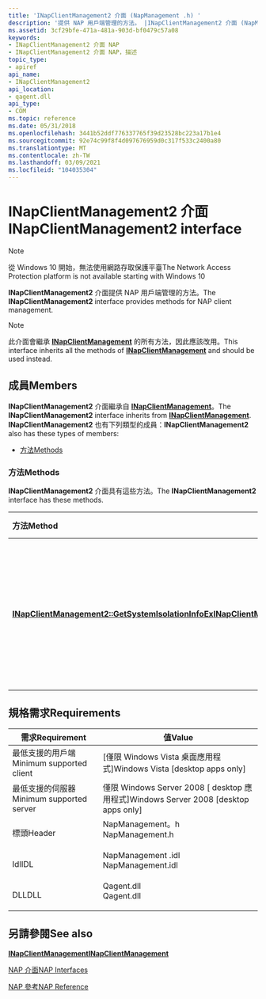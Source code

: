 ```yaml
---
title: 'INapClientManagement2 介面 (NapManagement .h) '
description: '提供 NAP 用戶端管理的方法。 |INapClientManagement2 介面 (NapManagement .h) '
ms.assetid: 3cf29bfe-471a-481a-903d-bf0479c57a08
keywords:
- INapClientManagement2 介面 NAP
- INapClientManagement2 介面 NAP，描述
topic_type:
- apiref
api_name:
- INapClientManagement2
api_location:
- qagent.dll
api_type:
- COM
ms.topic: reference
ms.date: 05/31/2018
ms.openlocfilehash: 3441b52ddf776337765f39d23528bc223a17b1e4
ms.sourcegitcommit: 92e74c99f8f4d097676959d0c317f533c2400a80
ms.translationtype: MT
ms.contentlocale: zh-TW
ms.lasthandoff: 03/09/2021
ms.locfileid: "104035304"
---
```

# <a name="inapclientmanagement2-interface"></a><span data-ttu-id="0232c-106">INapClientManagement2 介面</span><span class="sxs-lookup"><span data-stu-id="0232c-106">INapClientManagement2 interface</span></span>

> [!Note]  
> <span data-ttu-id="0232c-107">從 Windows 10 開始，無法使用網路存取保護平臺</span><span class="sxs-lookup"><span data-stu-id="0232c-107">The Network Access Protection platform is not available starting with Windows 10</span></span>

 

<span data-ttu-id="0232c-108">**INapClientManagement2** 介面提供 NAP 用戶端管理的方法。</span><span class="sxs-lookup"><span data-stu-id="0232c-108">The **INapClientManagement2** interface provides methods for NAP client management.</span></span>

> [!Note]  
> <span data-ttu-id="0232c-109">此介面會繼承 [**INapClientManagement**](inapclientmanagement.md) 的所有方法，因此應該改用。</span><span class="sxs-lookup"><span data-stu-id="0232c-109">This interface inherits all the methods of [**INapClientManagement**](inapclientmanagement.md) and should be used instead.</span></span>

 

## <a name="members"></a><span data-ttu-id="0232c-110">成員</span><span class="sxs-lookup"><span data-stu-id="0232c-110">Members</span></span>

<span data-ttu-id="0232c-111">**INapClientManagement2** 介面繼承自 [**INapClientManagement**](inapclientmanagement.md)。</span><span class="sxs-lookup"><span data-stu-id="0232c-111">The **INapClientManagement2** interface inherits from [**INapClientManagement**](inapclientmanagement.md).</span></span> <span data-ttu-id="0232c-112">**INapClientManagement2** 也有下列類型的成員：</span><span class="sxs-lookup"><span data-stu-id="0232c-112">**INapClientManagement2** also has these types of members:</span></span>

-   [<span data-ttu-id="0232c-113">方法</span><span class="sxs-lookup"><span data-stu-id="0232c-113">Methods</span></span>](#methods)

### <a name="methods"></a><span data-ttu-id="0232c-114">方法</span><span class="sxs-lookup"><span data-stu-id="0232c-114">Methods</span></span>

<span data-ttu-id="0232c-115">**INapClientManagement2** 介面具有這些方法。</span><span class="sxs-lookup"><span data-stu-id="0232c-115">The **INapClientManagement2** interface has these methods.</span></span>



| <span data-ttu-id="0232c-116">方法</span><span class="sxs-lookup"><span data-stu-id="0232c-116">Method</span></span>                                                                                                    | <span data-ttu-id="0232c-117">描述</span><span class="sxs-lookup"><span data-stu-id="0232c-117">Description</span></span>                                                                                                |
|:----------------------------------------------------------------------------------------------------------|:-----------------------------------------------------------------------------------------------------------|
| [<span data-ttu-id="0232c-118">**INapClientManagement2::GetSystemIsolationInfoEx**</span><span class="sxs-lookup"><span data-stu-id="0232c-118">**INapClientManagement2::GetSystemIsolationInfoEx**</span></span>](inapclientmanagement2-getsystemisolationinfoex.md) | <span data-ttu-id="0232c-119">抓取 Nap 用戶端的隔離狀態和擴充隔離狀態的相關資訊。</span><span class="sxs-lookup"><span data-stu-id="0232c-119">Retrieves information about the isolation state and extended isolation state of the Nap client.</span></span><br/> |



 

## <a name="requirements"></a><span data-ttu-id="0232c-120">規格需求</span><span class="sxs-lookup"><span data-stu-id="0232c-120">Requirements</span></span>



| <span data-ttu-id="0232c-121">需求</span><span class="sxs-lookup"><span data-stu-id="0232c-121">Requirement</span></span> | <span data-ttu-id="0232c-122">值</span><span class="sxs-lookup"><span data-stu-id="0232c-122">Value</span></span> |
|-------------------------------------|----------------------------------------------------------------------------------------------|
| <span data-ttu-id="0232c-123">最低支援的用戶端</span><span class="sxs-lookup"><span data-stu-id="0232c-123">Minimum supported client</span></span><br/> | <span data-ttu-id="0232c-124">\[僅限 Windows Vista 桌面應用程式\]</span><span class="sxs-lookup"><span data-stu-id="0232c-124">Windows Vista \[desktop apps only\]</span></span><br/>                                               |
| <span data-ttu-id="0232c-125">最低支援的伺服器</span><span class="sxs-lookup"><span data-stu-id="0232c-125">Minimum supported server</span></span><br/> | <span data-ttu-id="0232c-126">僅限 Windows Server 2008 \[ desktop 應用程式\]</span><span class="sxs-lookup"><span data-stu-id="0232c-126">Windows Server 2008 \[desktop apps only\]</span></span><br/>                                         |
| <span data-ttu-id="0232c-127">標頭</span><span class="sxs-lookup"><span data-stu-id="0232c-127">Header</span></span><br/>                   | <dl> <span data-ttu-id="0232c-128"><dt>NapManagement。h</dt></span><span class="sxs-lookup"><span data-stu-id="0232c-128"><dt>NapManagement.h</dt></span></span> </dl>   |
| <span data-ttu-id="0232c-129">Idl</span><span class="sxs-lookup"><span data-stu-id="0232c-129">IDL</span></span><br/>                      | <dl> <span data-ttu-id="0232c-130"><dt>NapManagement .idl</dt></span><span class="sxs-lookup"><span data-stu-id="0232c-130"><dt>NapManagement.idl</dt></span></span> </dl> |
| <span data-ttu-id="0232c-131">DLL</span><span class="sxs-lookup"><span data-stu-id="0232c-131">DLL</span></span><br/>                      | <dl> <span data-ttu-id="0232c-132"><dt>Qagent.dll</dt></span><span class="sxs-lookup"><span data-stu-id="0232c-132"><dt>Qagent.dll</dt></span></span> </dl>        |



## <a name="see-also"></a><span data-ttu-id="0232c-133">另請參閱</span><span class="sxs-lookup"><span data-stu-id="0232c-133">See also</span></span>

<dl> <dt>

[<span data-ttu-id="0232c-134">**INapClientManagement**</span><span class="sxs-lookup"><span data-stu-id="0232c-134">**INapClientManagement**</span></span>](inapclientmanagement.md)
</dt> <dt>

[<span data-ttu-id="0232c-135">NAP 介面</span><span class="sxs-lookup"><span data-stu-id="0232c-135">NAP Interfaces</span></span>](nap-interfaces.md)
</dt> <dt>

[<span data-ttu-id="0232c-136">NAP 參考</span><span class="sxs-lookup"><span data-stu-id="0232c-136">NAP Reference</span></span>](nap-reference.md)
</dt> </dl>

 

 





